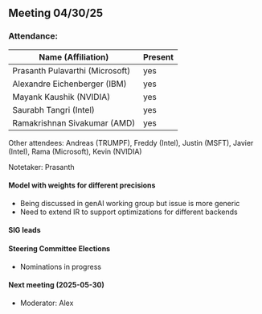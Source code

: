 ##  Meeting 04/30/25

### Attendance:

| Name (Affiliation)              | Present  |
| ------------------------------- | -------- |
| Prasanth Pulavarthi (Microsoft) | yes  |
| Alexandre Eichenberger (IBM)    | yes  |
| Mayank Kaushik (NVIDIA)         | yes |
| Saurabh Tangri (Intel)          | yes |
| Ramakrishnan Sivakumar (AMD)    | yes |

Other attendees: Andreas (TRUMPF), Freddy (Intel), Justin (MSFT), Javier (Intel), Rama (Microsoft), Kevin (NVIDIA)

Notetaker: Prasanth

#### Model with weights for different precisions
 - Being discussed in genAI working group but issue is more generic
 - Need to extend IR to support optimizations for different backends

#### SIG leads

  
#### Steering Committee Elections
 - Nominations in progress

#### Next meeting (2025-05-30)
 - Moderator: Alex
